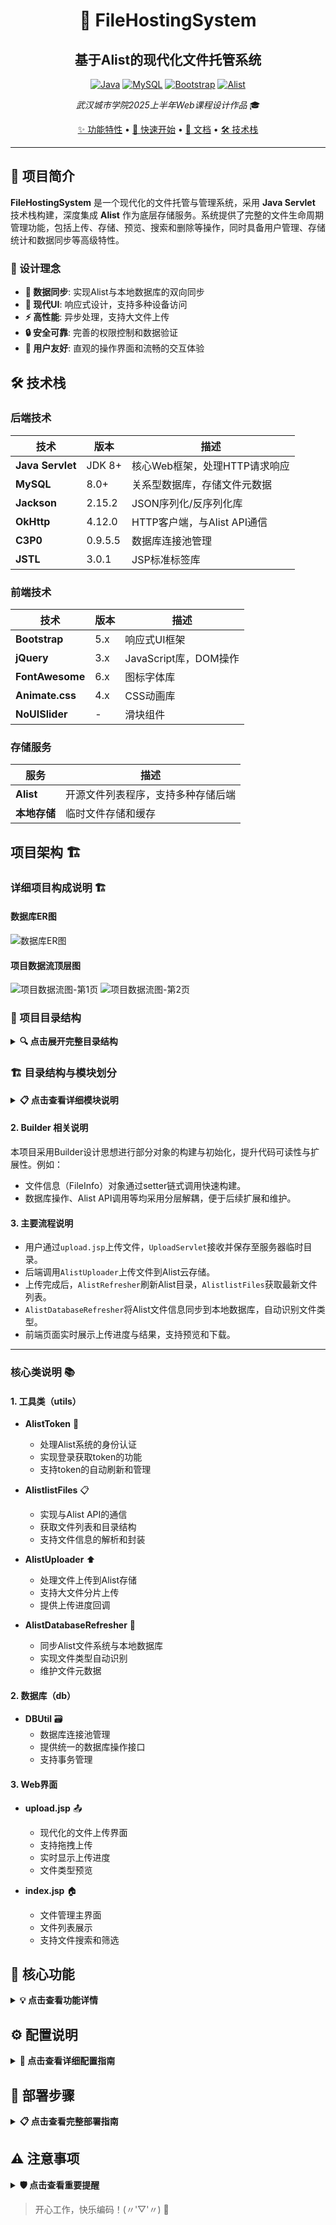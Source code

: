 <div align="center">

# 🌟 FileHostingSystem
## 基于Alist的现代化文件托管系统

[![Java](https://img.shields.io/badge/Java-ED8B00?style=for-the-badge&logo=java&logoColor=white)](https://www.java.com/)
[![MySQL](https://img.shields.io/badge/MySQL-4479A1?style=for-the-badge&logo=mysql&logoColor=white)](https://www.mysql.com/)
[![Bootstrap](https://img.shields.io/badge/Bootstrap-563D7C?style=for-the-badge&logo=bootstrap&logoColor=white)](https://getbootstrap.com/)
[![Alist](https://img.shields.io/badge/Alist-00D9FF?style=for-the-badge&logo=files&logoColor=white)](https://alist.nn.ci/)

*武汉城市学院2025上半年Web课程设计作品* 🎓

[✨ 功能特性](#-核心功能) • [🚀 快速开始](#-部署说明) • [📖 文档](#-项目架构) • [🛠️ 技术栈](#-技术栈)

</div>

---

## 📝 项目简介

**FileHostingSystem** 是一个现代化的文件托管与管理系统，采用 **Java Servlet** 技术栈构建，深度集成 **Alist** 作为底层存储服务。系统提供了完整的文件生命周期管理功能，包括上传、存储、预览、搜索和删除等操作，同时具备用户管理、存储统计和数据同步等高级特性。

### 🎯 设计理念

- **🔄 数据同步**: 实现Alist与本地数据库的双向同步
- **🎨 现代UI**: 响应式设计，支持多种设备访问
- **⚡ 高性能**: 异步处理，支持大文件上传
- **🔒 安全可靠**: 完善的权限控制和数据验证
- **📱 用户友好**: 直观的操作界面和流畅的交互体验

## 🛠️ 技术栈

### 后端技术

| 技术 | 版本 | 描述 |
|------|------|------|
| **Java Servlet** | JDK 8+ | 核心Web框架，处理HTTP请求响应 |
| **MySQL** | 8.0+ | 关系型数据库，存储文件元数据 |
| **Jackson** | 2.15.2 | JSON序列化/反序列化库 |
| **OkHttp** | 4.12.0 | HTTP客户端，与Alist API通信 |
| **C3P0** | 0.9.5.5 | 数据库连接池管理 |
| **JSTL** | 3.0.1 | JSP标准标签库 |

### 前端技术

| 技术 | 版本 | 描述 |
|------|------|------|
| **Bootstrap** | 5.x | 响应式UI框架 |
| **jQuery** | 3.x | JavaScript库，DOM操作 |
| **FontAwesome** | 6.x | 图标字体库 |
| **Animate.css** | 4.x | CSS动画库 |
| **NoUISlider** | - | 滑块组件 |

### 存储服务

| 服务 | 描述 |
|------|------|
| **Alist** | 开源文件列表程序，支持多种存储后端 |
| **本地存储** | 临时文件存储和缓存 |

## 项目架构 🏗️

### 详细项目构成说明 🏗️

#### 数据库ER图

![数据库ER图](web/image/ER图.drawio.svg)

#### 项目数据流顶层图

![项目数据流图-第1页](web/image/数据流图-Page-1.drawio.svg)
![项目数据流图-第2页](web/image/数据流图-第%202%20页.drawio.svg)

### 📁 项目目录结构

<details>
<summary><b>🔍 点击展开完整目录结构</b></summary>

```
📦 FileHostingSystemCY/
├── 📂 src/main/
│   ├── 📂 java/
│   │   ├── 📂 controller/           # 🎮 Servlet控制器层
│   │   │   ├── 📄 UploadServlet.java      # 文件上传处理
│   │   │   ├── 📄 FilePreview.java        # 文件预览服务
│   │   │   ├── 📄 FileQuery.java          # 文件查询接口
│   │   │   ├── 📄 ListImage.java          # 图片列表管理
│   │   │   ├── 📄 DeleteFile.java         # 文件删除操作
│   │   │   ├── 📄 StorageServlet.java     # 存储空间管理
│   │   │   └── 📄 StorageSum.java         # 存储统计服务
│   │   ├── 📂 service/              # 🔧 业务服务层
│   │   │   ├── 📄 LoginServlet.java       # 用户登录认证
│   │   │   └── 📄 LogoutServlet.java      # 用户登出处理
│   │   ├── 📂 dao/                  # 💾 数据访问层
│   │   │   ├── 📄 MediaFileDAO.java       # 媒体文件数据访问
│   │   │   └── 📄 MediaTest.java          # DAO层测试
│   │   ├── 📂 model/                # 📋 数据模型层
│   │   │   ├── 📄 MediaFile.java          # 媒体文件实体
│   │   │   └── 📄 User.java               # 用户实体模型
│   │   ├── 📂 db/                   # 🗄️ 数据库工具层
│   │   │   ├── 📄 DBUtil.java             # 数据库连接工具
│   │   │   ├── 📄 MediaFileQuery.java     # 媒体文件查询
│   │   │   ├── 📄 StorageStats.java       # 存储统计查询
│   │   │   └── 📄 TestDB.java             # 数据库连接测试
│   │   ├── 📂 utils/                # 🛠️ 工具类集合
│   │   │   ├── 📄 AlistToken.java         # Alist认证管理
│   │   │   ├── 📄 AlistUploader.java      # 文件上传到Alist
│   │   │   ├── 📄 AlistlistFiles.java     # Alist文件列表API
│   │   │   ├── 📄 AlistDatabaseRefresher.java # 数据同步服务
│   │   │   ├── 📄 AlistRefresher.java     # Alist缓存刷新
│   │   │   ├── 📄 AlistRemove.java        # Alist文件删除
│   │   │   ├── 📄 AddpreUrl.java          # URL前缀处理
│   │   │   ├── 📄 AlistlistFilesTest.java # 文件列表测试
│   │   │   └── 📄 MainTest.java           # 主测试入口
│   │   ├── 📂 filter/               # 🔒 过滤器层（预留扩展）
│   │   └── 📂 test/                 # 🧪 测试类目录
│   └── 📂 resources/
│       └── 📄 db.properties             # 数据库配置文件
├── 📂 web/                          # 🌐 Web资源目录
│   ├── 📂 WEB-INF/
│   │   ├── 📂 lib/                  # 📚 第三方依赖库
│   │   │   ├── 📄 c3p0-0.9.5.5.jar
│   │   │   ├── 📄 fastjson-1.2.83.jar
│   │   │   ├── 📄 jackson-*.jar     # Jackson JSON处理
│   │   │   ├── 📄 mysql-connector-java-8.0.27.jar
│   │   │   ├── 📄 okhttp-4.12.0.jar
│   │   │   └── 📄 jakarta.servlet.jsp.jstl-*.jar
│   │   └── 📄 web.xml               # Web应用配置
│   ├── 📂 assets/                   # 🎨 静态资源
│   │   ├── 📂 css/                  # 样式文件
│   │   │   ├── 📄 bootstrap.css     # Bootstrap框架
│   │   │   ├── 📄 index.css         # 首页样式
│   │   │   ├── 📄 userCen.css       # 用户中心样式
│   │   │   ├── 📄 sign-in.css       # 登录页样式
│   │   │   ├── 📄 modal.css         # 模态框样式
│   │   │   ├── 📄 theme.css         # 主题样式
│   │   │   └── 📄 limestart-search-component.css
│   │   ├── 📂 js/                   # JavaScript文件
│   │   │   ├── 📂 bootstrap/        # Bootstrap JS组件
│   │   │   ├── 📄 theme.js          # 主题脚本
│   │   │   ├── 📄 modal.js          # 模态框脚本
│   │   │   ├── 📄 limestart-search-component.js
│   │   │   └── 📂 vendor/           # 第三方JS库
│   │   ├── 📂 images/               # 图片资源
│   │   │   ├── 📂 backgrounds/      # 背景图片
│   │   │   ├── 📂 brand/            # 品牌图标
│   │   │   ├── 📂 cropping/         # 裁剪图片
│   │   │   ├── 📂 prv/              # 预览图片
│   │   │   └── 📂 slider/           # 轮播图片
│   │   └── 📂 vendor/               # 🔌 第三方前端库
│   │       ├── 📂 animate/          # 动画库
│   │       ├── 📂 bootstrap/        # Bootstrap完整版
│   │       ├── 📂 fontawesome/      # 图标字体
│   │       ├── 📂 jquery/           # jQuery库
│   │       ├── 📂 nouislider/       # 滑块组件
│   │       └── 📂 popper/           # Popper.js
│   ├── 📂 image/                    # 📊 项目文档图片
│   │   ├── 📄 ER图.drawio.svg       # 数据库ER图
│   │   ├── 📄 数据流图-Page-1.drawio.svg
│   │   └── 📄 数据流图-第 2 页.drawio.svg
│   ├── 📂 sql/                      # 🗃️ 数据库脚本
│   │   └── 📄 alist_media.sql       # 数据库初始化脚本
│   ├── 📂 js/                       # 📜 自定义JavaScript
│   │   └── 📄 main.js               # 主要脚本文件
│   ├── 📂 pages/                    # 📄 静态页面（预留）
│   ├── 📄 index.jsp                 # 🏠 文件管理主页
│   ├── 📄 upload.jsp                # ⬆️ 文件上传页面
│   ├── 📄 preview.jsp               # 👁️ 文件预览页面
│   ├── 📄 sign-in.jsp               # 🔐 用户登录页面
│   ├── 📄 userCen.jsp               # 👤 用户中心页面
│   ├── 📄 test-delete.jsp           # 🗑️ 删除测试页面
│   └── 📄 error.jsp                 # ❌ 错误处理页面
└── 📄 README.md                     # 📖 项目说明文档
```

</details>



### 🏗️ 目录结构与模块划分

<details>
<summary><b>📋 点击查看详细模块说明</b></summary>

#### 🎮 1. 控制器层 (Controller)
> 负责处理HTTP请求，协调业务逻辑和视图展示

| 文件名 | 功能描述 | 主要职责 |
|--------|----------|----------|
| `UploadServlet.java` | 📤 文件上传处理 | 多文件上传、格式验证、进度跟踪 |
| `FilePreview.java` | 👁️ 文件预览服务 | 图片/视频预览、缩略图生成 |
| `FileQuery.java` | 🔍 文件查询接口 | 文件搜索、过滤、分页查询 |
| `ListImage.java` | 🖼️ 图片列表管理 | 图片展示、排序、分类管理 |
| `DeleteFile.java` | 🗑️ 文件删除操作 | 安全删除、批量删除、回收站 |
| `StorageServlet.java` | 💾 存储空间管理 | 存储配置、空间分配 |
| `StorageSum.java` | 📊 存储统计服务 | 使用量统计、容量分析 |

#### 🔧 2. 服务层 (Service)
> 处理业务逻辑，提供核心服务功能

| 文件名 | 功能描述 | 主要职责 |
|--------|----------|----------|
| `LoginServlet.java` | 🔐 用户登录认证 | 身份验证、会话管理、权限控制 |
| `LogoutServlet.java` | 🚪 用户登出处理 | 会话清理、安全登出 |

#### 💾 3. 数据访问层 (DAO)
> 封装数据库操作，提供数据持久化服务

| 文件名 | 功能描述 | 主要职责 |
|--------|----------|----------|
| `MediaFileDAO.java` | 🗃️ 媒体文件数据访问 | CRUD操作、查询优化、事务管理 |
| `MediaTest.java` | 🧪 DAO层测试 | 数据访问测试、性能测试 |

#### 📋 4. 数据模型层 (Model)
> 定义数据结构和业务实体

| 文件名 | 功能描述 | 属性说明 |
|--------|----------|----------|
| `MediaFile.java` | 📄 媒体文件实体 | 文件ID、名称、路径、大小、类型、创建时间 |
| `User.java` | 👤 用户实体模型 | 用户ID、用户名、密码、邮箱、权限级别 |

#### 🗄️ 5. 数据库工具层 (Database)
> 提供数据库连接和查询工具

| 文件名 | 功能描述 | 主要职责 |
|--------|----------|----------|
| `DBUtil.java` | 🔌 数据库连接工具 | 连接池管理、连接获取/释放 |
| `MediaFileQuery.java` | 🔍 媒体文件查询 | 复杂查询、条件构建、结果映射 |
| `StorageStats.java` | 📈 存储统计查询 | 统计分析、报表生成 |
| `TestDB.java` | 🧪 数据库连接测试 | 连接测试、性能监控 |

#### 🛠️ 6. 工具类层 (Utils)
> Alist集成工具和通用工具类

| 文件名 | 功能描述 | 主要职责 |
|--------|----------|----------|
| `AlistToken.java` | 🔑 Alist认证管理 | Token获取、刷新、验证 |
| `AlistUploader.java` | ⬆️ 文件上传到Alist | 文件传输、进度监控、错误处理 |
| `AlistlistFiles.java` | 📂 Alist文件列表API | 文件列表获取、目录遍历 |
| `AlistDatabaseRefresher.java` | 🔄 数据同步服务 | 数据库与Alist双向同步 |
| `AlistRefresher.java` | 🔄 Alist缓存刷新 | 缓存更新、数据一致性 |
| `AlistRemove.java` | ❌ Alist文件删除 | 远程文件删除、批量操作 |
| `AddpreUrl.java` | 🔗 URL前缀处理 | URL构建、路径处理 |
| `AlistlistFilesTest.java` | 🧪 文件列表测试 | API测试、功能验证 |
| `MainTest.java` | 🚀 主测试入口 | 集成测试、系统验证 |

#### 🌐 7. Web层 (Web)
> 用户界面和静态资源管理

**📄 JSP页面**
- `index.jsp` - 🏠 文件管理主页
- `upload.jsp` - ⬆️ 文件上传界面
- `preview.jsp` - 👁️ 文件预览页面
- `sign-in.jsp` - 🔐 用户登录页面
- `userCen.jsp` - 👤 用户中心
- `error.jsp` - ❌ 错误处理页面

**🎨 静态资源**
- `assets/css/` - 样式文件（Bootstrap、自定义主题）
- `assets/js/` - JavaScript脚本（交互逻辑、AJAX）
- `assets/images/` - 图片资源（图标、背景、UI元素）
- `assets/vendor/` - 第三方前端库

**⚙️ 配置文件**
- `web.xml` - Web应用配置
- `db.properties` - 数据库连接配置

</details>

#### 2. Builder 相关说明

本项目采用Builder设计思想进行部分对象的构建与初始化，提升代码可读性与扩展性。例如：
- 文件信息（FileInfo）对象通过setter链式调用快速构建。
- 数据库操作、Alist API调用等均采用分层解耦，便于后续扩展和维护。

#### 3. 主要流程说明

- 用户通过`upload.jsp`上传文件，`UploadServlet`接收并保存至服务器临时目录。
- 后端调用`AlistUploader`上传文件到Alist云存储。
- 上传完成后，`AlistRefresher`刷新Alist目录，`AlistlistFiles`获取最新文件列表。
- `AlistDatabaseRefresher`将Alist文件信息同步到本地数据库，自动识别文件类型。
- 前端页面实时展示上传进度与结果，支持预览和下载。

---

### 核心类说明 📚

#### 1. 工具类（utils）

- **AlistToken** 🔑
  - 处理Alist系统的身份认证
  - 实现登录获取token的功能
  - 支持token的自动刷新和管理

- **AlistlistFiles** 📋
  - 实现与Alist API的通信
  - 获取文件列表和目录结构
  - 支持文件信息的解析和封装

- **AlistUploader** ⬆️
  - 处理文件上传到Alist存储
  - 支持大文件分片上传
  - 提供上传进度回调

- **AlistDatabaseRefresher** 🔄
  - 同步Alist文件系统与本地数据库
  - 实现文件类型自动识别
  - 维护文件元数据

#### 2. 数据库（db）

- **DBUtil** 🗃️
  - 数据库连接池管理
  - 提供统一的数据库操作接口
  - 支持事务管理

#### 3. Web界面

- **upload.jsp** 📤
  - 现代化的文件上传界面
  - 支持拖拽上传
  - 实时显示上传进度
  - 文件类型预览

- **index.jsp** 🏠
  - 文件管理主界面
  - 文件列表展示
  - 支持文件搜索和筛选

## 🚀 核心功能

<details>
<summary><b>💡 点击查看功能详情</b></summary>

#### 🔗 1. Alist集成服务
> 与Alist文件管理系统深度集成，提供完整的文件操作能力

| 功能模块 | 描述 | 技术实现 | 特性 |
|----------|------|----------|------|
| 🔑 **Token管理** | 自动获取和刷新访问令牌 | JWT Token + 定时刷新机制 | • 自动续期<br>• 异常重试<br>• 安全存储 |
| ⬆️ **文件上传** | 大文件分片上传到Alist | 分片上传 + 断点续传 | • 支持大文件<br>• 进度监控<br>• 错误恢复 |
| 📂 **文件列表** | 实时获取存储文件列表 | RESTful API + JSON解析 | • 实时同步<br>• 分页加载<br>• 快速检索 |
| 🗑️ **文件删除** | 安全删除Alist文件 | 批量操作 + 事务保证 | • 批量删除<br>• 安全确认<br>• 操作日志 |
| 🔄 **缓存刷新** | 强制刷新目录缓存 | 主动刷新 + 智能缓存 | • 数据一致性<br>• 性能优化<br>• 自动更新 |

#### 🗄️ 2. 数据库管理
> 高效的数据持久化和管理服务

| 功能模块 | 描述 | 技术实现 | 特性 |
|----------|------|----------|------|
| 🔌 **连接池管理** | C3P0连接池优化 | 连接池 + 监控 | • 高并发支持<br>• 自动回收<br>• 性能监控 |
| 📄 **文件元数据** | 完整的文件信息存储 | MySQL + 索引优化 | • 快速查询<br>• 数据完整性<br>• 关系映射 |
| 👤 **用户管理** | 用户认证和权限控制 | Session + 权限矩阵 | • 安全认证<br>• 角色管理<br>• 访问控制 |
| 📊 **存储统计** | 详细的使用情况分析 | 统计查询 + 图表展示 | • 实时统计<br>• 趋势分析<br>• 容量预警 |

#### 🔄 3. 数据同步机制
> 智能的数据同步和一致性保证

| 功能模块 | 描述 | 技术实现 | 特性 |
|----------|------|----------|------|
| 🤖 **自动同步** | 定期同步文件信息 | 定时任务 + 增量同步 | • 定时执行<br>• 智能调度<br>• 异常处理 |
| ⚡ **增量更新** | 只同步变化的文件 | 时间戳比较 + 哈希校验 | • 高效同步<br>• 减少开销<br>• 精确识别 |
| 🏷️ **类型识别** | 自动文件分类存储 | MIME类型 + 扩展名识别 | • 智能分类<br>• 多格式支持<br>• 自动标记 |
| 🔍 **冲突检测** | 数据冲突自动处理 | 版本控制 + 冲突解决 | • 冲突预防<br>• 自动解决<br>• 数据保护 |

#### 🌐 4. Web界面功能
> 现代化的用户交互体验

| 功能模块 | 描述 | 技术实现 | 特性 |
|----------|------|----------|------|
| 🏠 **文件管理** | 直观的文件操作界面 | Bootstrap + AJAX | • 响应式设计<br>• 拖拽操作<br>• 实时更新 |
| 👁️ **文件预览** | 多格式文件预览 | HTML5 + 媒体播放器 | • 图片预览<br>• 视频播放<br>• 文档查看 |
| 🔍 **搜索过滤** | 强大的搜索功能 | 全文检索 + 条件筛选 | • 快速搜索<br>• 多条件过滤<br>• 结果高亮 |
| 📱 **移动适配** | 移动设备友好 | 响应式布局 + 触控优化 | • 移动优先<br>• 触控友好<br>• 性能优化 |

#### 🛡️ 5. 安全特性
> 全方位的安全保障机制

| 安全模块 | 描述 | 实现方式 | 保护级别 |
|----------|------|----------|----------|
| 🔐 **身份认证** | 用户身份验证 | Session + 密码加密 | ⭐⭐⭐⭐⭐ |
| 🛡️ **权限控制** | 细粒度权限管理 | RBAC权限模型 | ⭐⭐⭐⭐⭐ |
| 🔒 **数据加密** | 敏感数据保护 | AES加密 + HTTPS | ⭐⭐⭐⭐⭐ |
| 🚫 **防护机制** | 恶意攻击防护 | XSS防护 + CSRF令牌 | ⭐⭐⭐⭐⭐ |

</details>

## ⚙️ 配置说明

<details>
<summary><b>🔧 点击查看详细配置指南</b></summary>

### 🗄️ 数据库配置

在 <mcfile name="db.properties" path="src/main/resources/db.properties"></mcfile> 中配置数据库连接信息：

```properties
# 🔌 数据库连接配置
db.driver=com.mysql.cj.jdbc.Driver
db.url=jdbc:mysql://localhost:3306/alist_media?useSSL=false&serverTimezone=UTC&characterEncoding=utf8
db.username=your_username
db.password=your_password

# 🏊 C3P0连接池配置
c3p0.initialPoolSize=5          # 初始连接数
c3p0.maxPoolSize=20             # 最大连接数
c3p0.minPoolSize=5              # 最小连接数
c3p0.acquireIncrement=2         # 连接增长步长
c3p0.maxStatements=100          # 最大缓存语句数
c3p0.maxIdleTime=300            # 最大空闲时间(秒)
c3p0.checkoutTimeout=30000      # 连接超时时间(毫秒)
c3p0.testConnectionOnCheckout=true  # 连接测试
```

### 🔗 Alist服务配置

在相关工具类中配置Alist服务信息：

```java
// 📍 AlistToken.java 中的配置
private static final String ALIST_URL = "http://your-alist-server:5244";
private static final String USERNAME = "admin";              // Alist管理员用户名
private static final String PASSWORD = "your_secure_password"; // Alist管理员密码
private static final String API_PATH = "/api/auth/login";     // 登录API路径

// 🔄 同步配置
private static final int SYNC_INTERVAL = 300;  // 同步间隔(秒)
private static final String STORAGE_PATH = "/"; // 存储根路径
```

### 🌐 Web应用配置

在 <mcfile name="web.xml" path="web/WEB-INF/web.xml"></mcfile> 中的关键配置：

```xml
<!-- 📁 文件上传配置 -->
<multipart-config>
    <max-file-size>104857600</max-file-size>      <!-- 100MB -->
    <max-request-size>209715200</max-request-size> <!-- 200MB -->
    <file-size-threshold>1048576</file-size-threshold> <!-- 1MB -->
</multipart-config>

<!-- 🔒 会话配置 -->
<session-config>
    <session-timeout>30</session-timeout> <!-- 30分钟 -->
</session-config>
```

</details>

## 🚀 部署步骤

<details>
<summary><b>📋 点击查看完整部署指南</b></summary>

### 📋 1. 环境准备

| 组件 | 版本要求 | 推荐版本 | 说明 |
|------|----------|----------|------|
| ☕ **Java** | JDK 8+ | JDK 11 | 运行环境 |
| 🗄️ **MySQL** | 5.7+ | 8.0+ | 数据库服务 |
| 🐱 **Tomcat** | 9.0+ | 10.1+ | Web服务器 |
| 📁 **Alist** | 3.0+ | 最新版 | 文件管理服务 |
| 🛠️ **Maven** | 3.6+ | 3.9+ | 构建工具(可选) |

### 🗃️ 2. 数据库初始化

```sql
-- 📊 创建数据库
CREATE DATABASE alist_media 
    CHARACTER SET utf8mb4 
    COLLATE utf8mb4_unicode_ci
    COMMENT '文件托管系统数据库';

-- 👤 创建用户(可选)
CREATE USER 'alist_user'@'localhost' IDENTIFIED BY 'secure_password';
GRANT ALL PRIVILEGES ON alist_media.* TO 'alist_user'@'localhost';
FLUSH PRIVILEGES;

-- 📋 导入表结构
USE alist_media;
SOURCE web/sql/alist_media.sql;
```

### ⚙️ 3. 配置文件修改

**步骤 1**: 数据库配置
```bash
# 📝 编辑数据库配置
cp src/main/resources/db.properties.example src/main/resources/db.properties
vim src/main/resources/db.properties
```

**步骤 2**: Alist服务配置
```java
// 📍 修改 AlistToken.java
private static final String ALIST_URL = "http://192.168.1.100:5244";
private static final String USERNAME = "admin";
private static final String PASSWORD = "your_alist_password";
```

### 🔨 4. 项目构建

**方式一：使用Maven构建**
```bash
# 🧹 清理并编译
mvn clean compile

# 📦 打包WAR文件
mvn package -DskipTests

# 📁 WAR文件位置：target/FileHostingSystemCY.war
```

**方式二：手动构建**
```bash
# 📁 创建构建目录
mkdir -p build/WEB-INF/{classes,lib}

# ☕ 编译Java源码
javac -cp "web/WEB-INF/lib/*" -d build/WEB-INF/classes src/main/java/**/*.java

# 📋 复制资源文件
cp -r src/main/resources/* build/WEB-INF/classes/
cp -r web/* build/

# 📦 打包WAR文件
cd build && jar -cvf ../FileHostingSystemCY.war *
```

### 🚀 5. 部署到Tomcat

**步骤 1**: 部署应用
```bash
# 🛑 停止Tomcat
$CATALINA_HOME/bin/shutdown.sh

# 📁 复制WAR文件
cp FileHostingSystemCY.war $CATALINA_HOME/webapps/

# 🚀 启动Tomcat
$CATALINA_HOME/bin/startup.sh
```

**步骤 2**: 验证部署
```bash
# 📊 检查日志
tail -f $CATALINA_HOME/logs/catalina.out

# 🌐 访问应用
curl http://localhost:8080/FileHostingSystemCY/
```

### 🔍 6. 部署验证

| 检查项 | 验证方法 | 预期结果 |
|--------|----------|----------|
| 🌐 **Web访问** | 浏览器访问主页 | 正常显示文件列表 |
| 🗄️ **数据库连接** | 查看应用日志 | 无连接错误 |
| 🔗 **Alist集成** | 测试文件上传 | 成功上传到Alist |
| 🔄 **数据同步** | 检查数据库记录 | 文件信息正确同步 |

</details>

## ⚠️ 注意事项

<details>
<summary><b>🛡️ 点击查看重要提醒</b></summary>

### 🔒 安全相关
- **🔐 密码安全**: 使用强密码，定期更换数据库和Alist密码
- **🌐 网络安全**: 生产环境建议配置HTTPS和防火墙规则
- **👤 权限控制**: 确保Tomcat运行用户权限最小化
- **📁 文件权限**: 上传目录权限设置为755，避免执行权限

### 🚀 性能优化
- **💾 内存配置**: 根据文件大小调整JVM堆内存
- **🔌 连接池**: 根据并发量调整数据库连接池大小
- **📁 存储空间**: 定期清理临时文件和日志
- **🔄 同步频率**: 根据使用情况调整数据同步间隔

### 🐛 故障排除
- **📊 日志监控**: 定期检查应用和数据库日志
- **🔍 连接测试**: 确保数据库和Alist服务连通性
- **📁 权限检查**: 验证文件读写权限
- **🔄 服务状态**: 监控各服务运行状态

### 🔧 维护建议
- **💾 数据备份**: 定期备份数据库和重要文件
- **🔄 版本更新**: 及时更新依赖库和系统组件
- **📊 性能监控**: 监控系统资源使用情况
- **🛡️ 安全扫描**: 定期进行安全漏洞扫描

</details>

> 开心工作，快乐编码！(〃'▽'〃) 🎉